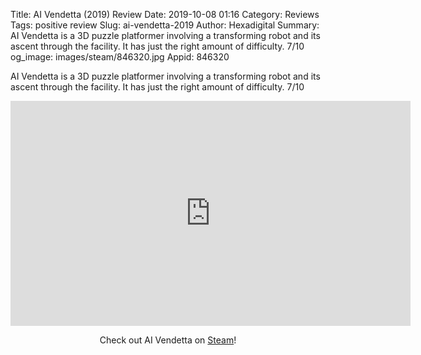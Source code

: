 Title: AI Vendetta (2019) Review
Date: 2019-10-08 01:16
Category: Reviews
Tags: positive review
Slug: ai-vendetta-2019
Author: Hexadigital
Summary: AI Vendetta is a 3D puzzle platformer involving a transforming robot and its ascent through the facility. It has just the right amount of difficulty. 7/10
og_image: images/steam/846320.jpg
Appid: 846320

AI Vendetta is a 3D puzzle platformer involving a transforming robot and its ascent through the facility. It has just the right amount of difficulty. 7/10

<center><iframe src="https://www.youtube.com/embed/XKPmgoXxJFQ?feature=oembed" allow="accelerometer; autoplay; encrypted-media; gyroscope; picture-in-picture" width="640" height="360" frameborder="0"></iframe>

Check out AI Vendetta on [Steam](https://store.steampowered.com/app/846320/?curator_clanid=34633900)!</center>
